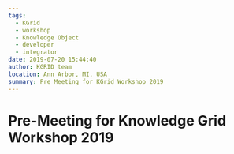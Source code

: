 ```yaml
---
tags:
  - KGrid
  - workshop
  - Knowledge Object
  - developer
  - integrator
date: 2019-07-20 15:44:40
author: KGRID team
location: Ann Arbor, MI, USA
summary: Pre Meeting for KGrid Workshop 2019
---
```


# Pre-Meeting for Knowledge Grid Workshop 2019
